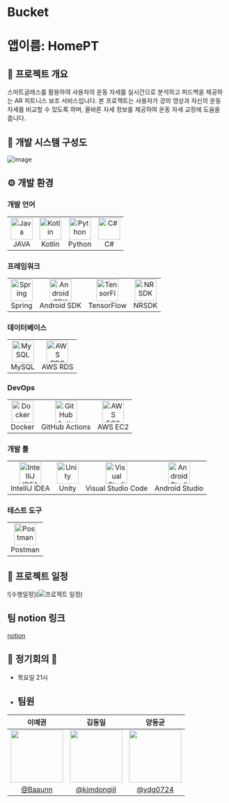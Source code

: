 # Bucket

# 앱이름: HomePT

## 📖 프로젝트 개요
스마트글래스를 활용하여 사용자의 운동 자세를 실시간으로 분석하고 피드백을 제공하는 AR 피트니스 보조 서비스입니다.
본 프로젝트는 사용자가 강의 영상과 자신의 운동 자세를 비교할 수 있도록 하며, 올바른 자세 정보를 제공하여 운동 자세 교정에 도움을 줍니다.

## 📁 개발 시스템 구성도
![image](https://github.com/user-attachments/assets/f4ee0d89-bdbd-4022-9d9a-6150b1bf4875)


## ⚙️ 개발 환경

### 개발 언어
<table>
  <tr>
    <td style="text-align: center;">
      <img src="https://cdn.jsdelivr.net/gh/devicons/devicon/icons/java/java-original.svg" alt="Java" width="50" height="50"/><br/>
      JAVA
    </td>
    <td style="text-align: center;">
      <img src="https://cdn.jsdelivr.net/gh/devicons/devicon/icons/kotlin/kotlin-original.svg" alt="Kotlin" width="50" height="50"/><br/>
      Kotlin
    </td>
    <td style="text-align: center;">
      <img src="https://cdn.jsdelivr.net/gh/devicons/devicon/icons/python/python-original.svg" alt="Python" width="50" height="50"/><br/>
      Python
    </td>
    <td style="text-align: center;">
      <img src="https://cdn.jsdelivr.net/gh/devicons/devicon/icons/csharp/csharp-original.svg" alt="C#" width="50" height="50"/><br/>
      C#
    </td>
  </tr>
</table>

### 프레임워크
<table>
  <tr>
    <td style="text-align: center;">
      <img src="https://cdn.jsdelivr.net/gh/devicons/devicon/icons/spring/spring-original.svg" alt="Spring" width="50" height="50"/><br/>
      Spring
    </td>
    <td style="text-align: center;">
      <img src="https://cdn.jsdelivr.net/gh/devicons/devicon/icons/android/android-original.svg" alt="Android SDK" width="50" height="50"/><br/>
      Android SDK
    </td>
    <td style="text-align: center;">
      <img src="https://cdn.jsdelivr.net/gh/devicons/devicon/icons/tensorflow/tensorflow-original.svg" alt="TensorFlow" width="50" height="50"/><br/>
      TensorFlow
    </td>
    <td style="text-align: center;">
      <img src="https://github.com/user-attachments/assets/a719fe97-e3ce-4b12-b318-1fee12b24f3b" alt="NRSDK" width="50" height="50"/><br/>
      NRSDK
    </td>
  </tr>
</table>

### 데이터베이스
<table>
  <tr>
    <td style="text-align: center;">
      <img src="https://cdn.jsdelivr.net/gh/devicons/devicon/icons/mysql/mysql-original.svg" alt="MySQL" width="50" height="50"/><br/>
      MySQL
    </td>
    <td style="text-align: center;">
      <img src= "https://github.com/user-attachments/assets/6959e7d6-3228-43d7-b247-af2a0aeb44a1" alt="AWS RDS" width="50" height="50"/><br/>
      AWS RDS
    </td>
  </tr>
</table>

### DevOps
<table>
  <tr>
    <td style="text-align: center;">
      <img src="https://cdn.jsdelivr.net/gh/devicons/devicon/icons/docker/docker-original.svg" alt="Docker" width="50" height="50"/><br/>
      Docker
    </td>
    <td style="text-align: center;">
      <img src="https://cdn.jsdelivr.net/gh/devicons/devicon/icons/github/github-original.svg" alt="GitHub Actions" width="50" height="50"/><br/>
      GitHub Actions
    </td>
    <td style="text-align: center;">
      <img src="https://github.com/user-attachments/assets/ef7c942d-fb9a-45ef-9269-f24e6784424e" alt="AWS EC2" width="50" height="50"/><br/>
      AWS EC2
    </td>
  </tr>
</table>

### 개발 툴
<table>
    <tr>
    <td style="text-align: center;">
      <img src="https://cdn.jsdelivr.net/gh/devicons/devicon/icons/intellij/intellij-original.svg" alt="IntelliJ IDEA" width="50" height="50"/><br/>
      IntelliJ IDEA
    </td>
    <td style="text-align: center;">
      <img src="https://cdn.jsdelivr.net/gh/devicons/devicon/icons/unity/unity-original.svg" alt="Unity" width="50" height="50"/><br/>
      Unity
    </td>
      <td style="text-align: center;">
  <img src="https://cdn.jsdelivr.net/gh/devicons/devicon/icons/vscode/vscode-original.svg" alt="Visual Studio Code" width="50" height="50"/><br/>
      Visual Studio Code
    </td>
    <td style="text-align: center;">
      <img src="https://cdn.jsdelivr.net/gh/devicons/devicon/icons/androidstudio/androidstudio-original.svg" alt="Android Studio" width="50" height="50"/><br/>
      Android Studio
    </td>
  </tr>
</table>

### 테스트 도구
<table>
  <tr>
    <td style="text-align: center;">
      <img src="https://github.com/user-attachments/assets/4abbc76c-6299-4d81-a7d8-57a79825b234" alt="Postman" width="50" height="50"/><br/>
      Postman
    </td>
  </tr>
</table>


## 📆 프로젝트 일정
![수행일정](![프로젝트 일정](https://github.com/user-attachments/assets/5bee067d-061c-4813-b88b-748ef42c11b1))

## 팀 notion 링크
<a href="https://open-crab-7f9.notion.site/HomePT-17db7afc87b8806ab9caf5ea3b7262ef">notion</a>


## 🚨 정기회의 🚨
- 목요일 21시

- ## 팀원
|                      이예권                       |                        김동일                         |                     양동균                          |  
| :-----------------------------------------------: | :---------------------------------------------------: | :-------------------------------------------------: | 
| <img src="https://avatars.githubusercontent.com/u/169049312?v=4" width="120" height="120"> | <img src="https://avatars.githubusercontent.com/u/151036509?v=4" width="120" height="120">|<img src="https://avatars.githubusercontent.com/u/89330538?v=4" width="120" height="120"> |
| <a href="https://github.com/Baaunn">@Baaunn</a> | <a href="https://github.com/kimdongiil">@kimdongiil</a> | <a href="https://github.com/ydg0724">@ydg0724</a> |
